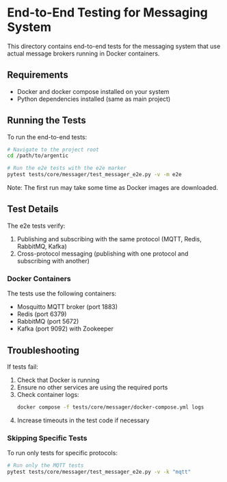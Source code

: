 # End-to-End Testing for Messaging System

This directory contains end-to-end tests for the messaging system that use actual message brokers running in Docker containers.

## Requirements

- Docker and docker compose installed on your system
- Python dependencies installed (same as main project)

## Running the Tests

To run the end-to-end tests:

```bash
# Navigate to the project root
cd /path/to/argentic

# Run the e2e tests with the e2e marker
pytest tests/core/messager/test_messager_e2e.py -v -m e2e
```

Note: The first run may take some time as Docker images are downloaded.

## Test Details

The e2e tests verify:

1. Publishing and subscribing with the same protocol (MQTT, Redis, RabbitMQ, Kafka)
2. Cross-protocol messaging (publishing with one protocol and subscribing with another)

### Docker Containers

The tests use the following containers:

- Mosquitto MQTT broker (port 1883)
- Redis (port 6379)
- RabbitMQ (port 5672)
- Kafka (port 9092) with Zookeeper

## Troubleshooting

If tests fail:

1. Check that Docker is running
2. Ensure no other services are using the required ports
3. Check container logs:
   ```bash
   docker compose -f tests/core/messager/docker-compose.yml logs
   ```
4. Increase timeouts in the test code if necessary

### Skipping Specific Tests

To run only tests for specific protocols:

```bash
# Run only the MQTT tests
pytest tests/core/messager/test_messager_e2e.py -v -k "mqtt"
```
